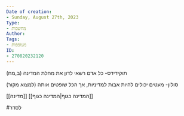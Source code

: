 ```yaml
---
Date of creation:
- Sunday, August 27th, 2023
Type:
- מחשבות
Author:
Tags:
- מעופפות
ID:
- 270820232120
---
```


תוקידידס- כל אדם רשאי לדון את מחלת המדינה
(ב,מח)

סולון- מעטים יכולים להיות אבות למדיניות, אך הכל שופטים אותה
(למצוא מקור)

[[מדינה]]
[[המדינה כגוף|המדינה כגוף]]

#לסדר 